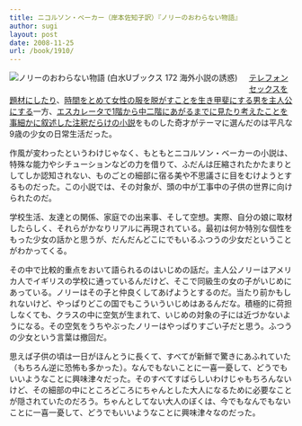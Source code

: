 ```yaml
---
title: ニコルソン・ベーカー（岸本佐知子訳）『ノリーのおわらない物語』
author: sugi
layout: post
date: 2008-11-25
url: /book/1910/
---
```

<a href="http://www.amazon.co.jp/exec/obidos/ASIN/4560071721/chezsugi-22/ref=nosim/" name="amazletlink" target="_blank"><img src="http://i0.wp.com/ecx.images-amazon.com/images/I/41-i%2BJClx0L._SL160_.jpg?w=660" alt="ノリーのおわらない物語 (白水Uブックス 172 海外小説の誘惑)" class="alignleft" style="float: left; margin: 0 20px 20px 0;"  data-recalc-dims="1" /></a>

[テレフォンセックスを題材にしたり][1]、[時間をとめて女性の服を脱がすことを生き甲斐にする男を主人公にする][2]一方、[エスカレータで1階から中二階にあがるまでに見たり考えたことを事細かに叙述した注釈だらけの小説][3]をものした奇才がテーマに選んだのは平凡な9歳の少女の日常生活だった。

作風が変わったというわけじゃなく、もともとニコルソン・ベーカーの小説は、特殊な能力やシチューションなどの力を借りて、ふだんは圧縮されたかたまりとしてしか認知されない、ものごとの細部に宿る美や不思議さに目をむけようとするものだった。この小説では、その対象が、頭の中が工事中の子供の世界に向けられたのだ。

学校生活、友達との関係、家庭での出来事、そして空想。実際、自分の娘に取材したらしく、それらがかなりリアルに再現されている。最初は何か特別な個性をもった少女の話かと思うが、だんだんどこにでもいるふつうの少女だということがわかってくる。

その中で比較的重点をおいて語られるのはいじめの話だ。主人公ノリーはアメリカ人でイギリスの学校に通っているんだけど、そこで同級生の女の子がいじめにあっている。ノリーはその子と仲良くしてあげようとするのだ。当たり前かもしれないけど、やっぱりどこの国でもこういういじめはあるんだな。積極的に荷担しなくても、クラスの中に空気が生まれて、いじめの対象の子には近づかないようになる。その空気をうちやぶったノリーはやっぱりすごい子だと思う。ふつうの少女という言葉は撤回だ。

思えば子供の頃は一日がほんとうに長くて、すべてが新鮮で驚きにあふれていた（もちろん逆に恐怖も多かった）。なんでもないことに一喜一憂して、どうでもいいようなことに興味津々だった。そのすべてすばらしいわけじゃもちろんないけど、その細部の中にところどころにちゃんとした大人になるために必要なことが隠されていたのだろう。ちゃんとしてない大人のぼくは、今でもなんでもないことに一喜一憂して、どうでもいいようなことに興味津々なのだった。


 [1]: http://asharpminor.com/book/20040326.html
 [2]: http://asharpminor.com/book/20031209.html
 [3]: http://asharpminor.com/book/20030817.html